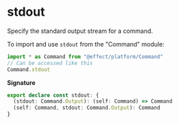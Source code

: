 # stdout

Specify the standard output stream for a command.

To import and use `stdout` from the "Command" module:

```ts
import * as Command from "@effect/platform/Command"
// Can be accessed like this
Command.stdout
```

**Signature**

```ts
export declare const stdout: {
  (stdout: Command.Output): (self: Command) => Command
  (self: Command, stdout: Command.Output): Command
}
```
